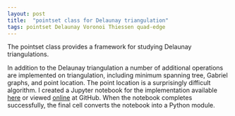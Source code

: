 ```yaml
---
layout: post
title:  "pointset class for Delaunay triangulation"
tags: pointset Delaunay Voronoi Thiessen quad-edge
---
```

The pointset class provides a framework for studying Delaunay triangulations.

In addition to the Delaunay triangulation a number of additional operations are implemented on triangulation,
including minimum spanning tree, Gabriel graphs, and point location. The point location is a surprisingly
difficult algorithm.
I created a Jupyter notebook for
the implementation
available [here](/notebooks/pointset.ipynb)
or viewed [online](https://github.com/cygnyx/cygnyx.github.io/blob/master/notebooks/pointset.ipynb) at GitHub.
When the notebook completes successfully, the final cell converts the notebook into a Python module.
